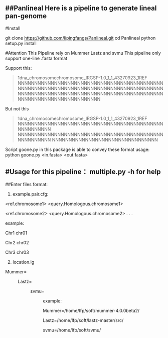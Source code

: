 ##Panlineal
Here is a pipeline to generate lineal pan-genome
--------------------


#Install  

git clone https://github.com/lipingfangs/Panlineal.git
cd Panlineal
python setup.py install

#Attention 
This Pipeline rely on Mummer Lastz and svmu
This pipeline only support one-line .fasta format

Support this:

>1dna_chromosomechromosome_IRGSP-1.0_1_1_43270923_1REF
NNNNNNNNNNNNNNNNNNNNNNNNNNNNNNNNNNNNNNNNNNNNNNNNNNNNNNNNNNNNNNNNNNNNNNNNNNNNNNNNNNNNNNNNNNNNNNNNNNNNNNNNNNNNNNNNNNNNNNNNNNNNNNNNNNNNNNNNNNNNNNNNNNNNNNNNNNNNN

But not this

>1dna_chromosomechromosome_IRGSP-1.0_1_1_43270923_1REF
NNNNNNNNNNNNNNNNNNNNNNNNNNNNNNNNNNNNNNNNNNNNNNNNNNNNNN
NNNNNNNNNNNNNNNNNNNNNNNNNNNNNNNNNNNNNNNNNNNNNNNNNNNNNN
NNNNNNNNNNNNNNNNNNNNNNNNNNNNNNNN

Script goone.py in this package is able to convey these format
usage:
python goone.py <in.fasta> <out.fasta>

#Usage for this pipeline：
multiple.py -h for help
--------------------

##Enter files format:
1.  example.pair.cfg:

<ref.chromosome1> <query.Homologous.chromosome1>

<ref.chromosome2> <query.Homologous.chromosome2>
.
.
.

example:

Chr1	chr01

Chr2	chr02

Chr3	chr03

2.  location.lg

Mummer=<Dir of software mummer>
  
Lastz=<Dir of software lastz> 
  
svmu=<Dir of software svmu>
  
example:

Mummer=/home/lfp/soft/mummer-4.0.0beta2/

Lastz=/home/lfp/soft/lastz-master/src/

svmu=/home/lfp/soft/svmu/

  



